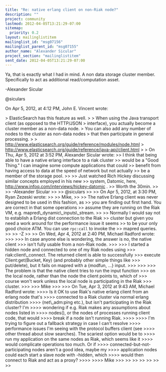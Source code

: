 ```yaml
---
title: "Re: native erlang client on non-Riak node?"
description: ""
project: community
lastmod: 2012-04-05T13:21:29-07:00
sitemap:
  priority: 0.2
layout: mailinglistitem
mailinglist_id: "msg07156"
mailinglist_parent_id: "msg07155"
author_name: "Alexander Sicular"
project_section: "mailinglistitem"
sent_date: 2012-04-05T13:21:29-07:00
---
```



Ya, that is exactly what I had in mind. A non data storage cluster member. 
Specifically to act as additional read/computation asset.

-Alexander Sicular

@siculars

On Apr 5, 2012, at 4:12 PM, John E. Vincent wrote:

&gt; ElasticSearch has this feature as well.
&gt; 
&gt; When using the Java transport client (as opposed to the HTTP/JSON
&gt; interface), you actually become a cluster member as a non-data node.
&gt; You can also add any number of nodes to the cluster as non-data nodes
&gt; that then participate in general processing.
&gt; 
&gt; http://www.elasticsearch.org/guide/reference/modules/node.html
&gt; http://www.elasticsearch.org/guide/reference/java-api/client.html
&gt; 
&gt; On Thu, Apr 5, 2012 at 3:52 PM, Alexander Sicular  wrote:
&gt;&gt; I think that being able to have a native erlang interface to a riak cluster
&gt;&gt; would be a "Good Thing." I can imagine some compute applications that could
&gt;&gt; benefit from having access to data at the speed of network but not actually
&gt;&gt; be a member of the storage pool.
&gt;&gt; 
&gt;&gt; Just watched Rich Hickey discussing similar concepts employed in his new
&gt;&gt; system, Datomic, here, http://www.infoq.com/interviews/hickey-datomic .
&gt;&gt; Worth the 30min.
&gt;&gt; 
&gt;&gt; -Alexander Sicular
&gt;&gt; 
&gt;&gt; @siculars
&gt;&gt; 
&gt;&gt; On Apr 5, 2012, at 3:30 PM, Ryan Zezeski wrote:
&gt;&gt; 
&gt;&gt; Mike,
&gt;&gt; 
&gt;&gt; The native Erlang client was never designed to be used in this fashion, as
&gt;&gt; you are finding out first hand. You are correct in that some operations
&gt;&gt; assume they are running on the Riak VM, e.g. mapred\\_dynamic\\_inputs\\_stream.
&gt;&gt; 
&gt;&gt; Normally I would say not to establish a Erlang dist connection to the Riak
&gt;&gt; cluster but given you need a work around for the performance issue it seems
&gt;&gt; to be your only good choice ATM. You can use `rpc:call` to invoke the
&gt;&gt; mapred queries.
&gt;&gt; 
&gt;&gt; -Z
&gt;&gt; 
&gt;&gt; On Wed, Apr 4, 2012 at 2:40 PM, Michael Radford  wrote:
&gt;&gt;&gt; 
&gt;&gt;&gt; In case anyone else is wondering, the answer is no, the native client
&gt;&gt;&gt; isn't fully usable from a non-Riak node.
&gt;&gt;&gt; 
&gt;&gt;&gt; I started a hidden node and connected to one of my Riak nodes using
&gt;&gt;&gt; riak:client\\_connect. The returned client is able to successfully
&gt;&gt;&gt; execute Client:get(Bucket, Key) (and probably other simple things like
&gt;&gt;&gt; put/delete), but it fails on mapred with a {modfun, ...} input.
&gt;&gt;&gt; 
&gt;&gt;&gt; 
&gt;&gt;&gt; The problem is that the native client tries to run the input function
&gt;&gt;&gt; on the local node, rather than the node the client points to, which of
&gt;&gt;&gt; course won't work unless the local node is participating in the Riak
&gt;&gt;&gt; cluster.
&gt;&gt;&gt; 
&gt;&gt;&gt; Mike
&gt;&gt;&gt; 
&gt;&gt;&gt; On Tue, Apr 3, 2012 at 9:43 AM, Michael Radford  wrote:
&gt;&gt;&gt;&gt; Is it OK to use Riak's native erlang client from an erlang node that's
&gt;&gt;&gt;&gt; connected to a Riak cluster via normal erlang distribution
&gt;&gt;&gt;&gt; (net\\_adm:ping etc.), but isn't participating in the Riak cluster? I'm
&gt;&gt;&gt;&gt; wondering if e.g. Riak makes any assumptions about nodes listed in
&gt;&gt;&gt;&gt; nodes(), or the nodes of processes running client code, that would
&gt;&gt;&gt;&gt; break if a node isn't running Riak.
&gt;&gt;&gt;&gt; 
&gt;&gt;&gt;&gt; I'm trying to figure out a fallback strategy in case I can't resolve
&gt;&gt;&gt;&gt; performance issues I'm seeing with the protocol buffers client (see
&gt;&gt;&gt;&gt; other thread about slow searches). The scariest option would be to
&gt;&gt;&gt;&gt; run my application on the same nodes as Riak, which seems like it
&gt;&gt;&gt;&gt; would complicate operations too much. Or if
&gt;&gt;&gt;&gt; connected-but-not-participating nodes aren't a good idea, maybe my
&gt;&gt;&gt;&gt; application nodes could each start a slave node with -hidden, which
&gt;&gt;&gt;&gt; would then connect to Riak and act as a proxy?
&gt;&gt;&gt;&gt; 
&gt;&gt;&gt;&gt; Mike
&gt;&gt;&gt; 
&gt;&gt; 
&gt;&gt; 
&gt;&gt; 
&gt;&gt; 
&gt;&gt; 
&gt;&gt; 
